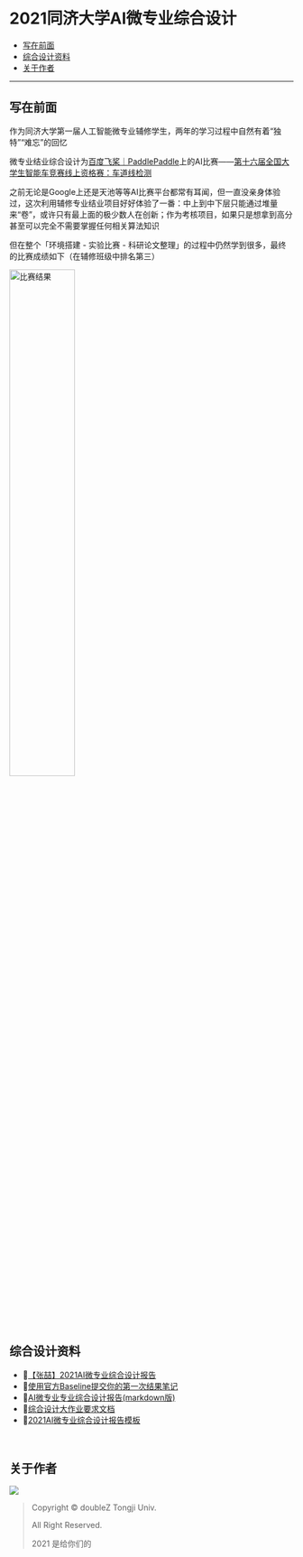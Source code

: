 # 2021同济大学AI微专业综合设计

* [写在前面](#写在前面)
* [综合设计资料](#综合设计资料)
* [关于作者](#关于作者)

-----

## 写在前面

作为同济大学第一届人工智能微专业辅修学生，两年的学习过程中自然有着“独特”“难忘”的回忆

微专业结业综合设计为[百度飞桨｜PaddlePaddle](https://aistudio.baidu.com/aistudio/index)上的AI比赛——[第十六届全国大学生智能车竞赛线上资格赛：车道线检测](https://aistudio.baidu.com/aistudio/competition/detail/68)

之前无论是Google上还是天池等等AI比赛平台都常有耳闻，但一直没亲身体验过，这次利用辅修专业结业项目好好体验了一番：中上到中下层只能通过堆量来“卷”，或许只有最上面的极少数人在创新；作为考核项目，如果只是想拿到高分甚至可以完全不需要掌握任何相关算法知识

但在整个「环境搭建 - 实验比赛 - 科研论文整理」的过程中仍然学到很多，最终的比赛成绩如下（在辅修班级中排名第三）

<img src="/Users/doublez/Developer/Progressing/PaddleSeg/resources/比赛结果.png" alt="比赛结果" width="48%;" />

<br/>

## 综合设计资料

- 🎉[【张喆】2021AI微专业综合设计报告](https://github.com/doubleZ0108/PaddleSeg/blob/master/archive/[张喆]2021AI微专业综合设计报告.pdf)
- 🎉[使用官方Baseline提交你的第一次结果笔记](https://github.com/doubleZ0108/PaddleSeg/blob/master/doc/baseline.md)
- 📝[AI微专业专业综合设计报告(markdown版)](https://github.com/doubleZ0108/PaddleSeg/blob/master/doc/AI微专业专业综合设计报告.md)
- 📝[综合设计大作业要求文档](https://github.com/doubleZ0108/PaddleSeg/blob/master/doc/综合设计大作业.docx)
- 📝[2021AI微专业综合设计报告模板](https://github.com/doubleZ0108/PaddleSeg/blob/master/resources/2021AI微专业综合设计报告模板.docx)

<br/>

## 关于作者

![](https://doublez-site-bed.oss-cn-shanghai.aliyuncs.com/img/20210616121310.png)

> Copyright © doubleZ Tongji Univ.
>
> All Right Reserved.
>
> 2021 是给你们的


